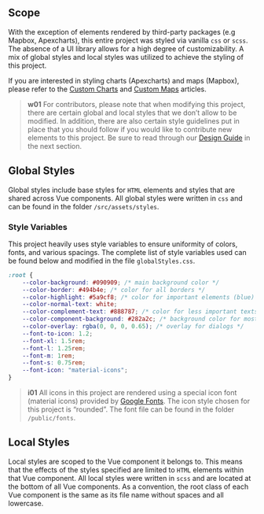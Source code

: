 ## Scope

With the exception of elements rendered by third-party packages (e.g Mapbox, Apexcharts), this entire project was styled via vanilla `css` or `scss`. The absence of a UI library allows for a high degree of customizability. A mix of global styles and local styles was utilized to achieve the styling of this project.

If you are interested in styling charts (Apexcharts) and maps (Mapbox), please refer to the [Custom Charts](/front-end/custom-charts) and [Custom Maps](/front-end/custom-maps) articles.

> **w01**
> For contributors, please note that when modifying this project, there are certain global and local styles that we don’t allow to be modified. In addition, there are also certain style guidelines put in place that you should follow if you would like to contribute new elements to this project. Be sure to read through our [Design Guide](/front-end/design-guide) in the next section.

## Global Styles

Global styles include base styles for `HTML` elements and styles that are shared across Vue components. All global styles were written in `css` and can be found in the folder `/src/assets/styles`.

### Style Variables

This project heavily uses style variables to ensure uniformity of colors, fonts, and various spacings. The complete list of style variables used can be found below and modified in the file `globalStyles.css`.

```css
:root {
	--color-background: #090909; /* main background color */
	--color-border: #494b4e; /* color for all borders */
	--color-highlight: #5a9cf8; /* color for important elements (blue) */
	--color-normal-text: white;
	--color-complement-text: #888787; /* color for less important texts */
	--color-component-background: #282a2c; /* background color for most UI elements */
	--color-overlay: rgba(0, 0, 0, 0.65); /* overlay for dialogs */
	--font-to-icon: 1.2;
	--font-xl: 1.5rem;
	--font-l: 1.25rem;
	--font-m: 1rem;
	--font-s: 0.75rem;
	--font-icon: "material-icons";
}
```

> **i01**
> All icons in this project are rendered using a special icon font (material icons) provided by [Google Fonts](https://fonts.google.com/icons?icon.style=Rounded&icon.set=Material+Icons). The icon style chosen for this project is “rounded”. The font file can be found in the folder `/public/fonts`.

## Local Styles

Local styles are scoped to the Vue component it belongs to. This means that the effects of the styles specified are limited to `HTML` elements within that Vue component. All local styles were written in `scss` and are located at the bottom of all Vue components. As a convention, the root class of each Vue component is the same as its file name without spaces and all lowercase.
